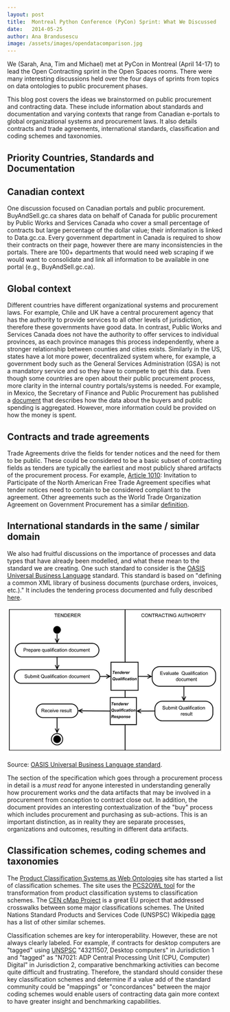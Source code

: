 ```yaml
---
layout: post
title:  Montreal Python Conference (PyCon) Sprint: What We Discussed 
date:   2014-05-25
author: Ana Brandusescu
image: /assets/images/opendatacomparison.jpg
---
```


We (Sarah, Ana, Tim and Michael) met at PyCon in Montreal (April 14-17) to lead the Open Contracting sprint in the Open Spaces rooms. There were many interesting discussions held over the four days of sprints from topics on data ontologies to public procurement phases.

This blog post covers the ideas we brainstormed on public procurement and contracting data. These include information about standards and documentation and varying contexts that range from Canadian e-portals to global organizational systems and procurement laws.  It also details contracts and trade agreements, international standards, classification and coding schemes and taxonomies.

## Priority Countries, Standards and Documentation

## Canadian context

One discussion focused on Canadian portals and public procurement. BuyAndSell.gc.ca shares data on behalf of Canada for public procurement by Public Works and Services Canada who cover a small percentage of contracts but large percentage of the dollar value; their information is linked to Data.gc.ca. Every government department in Canada is required to show their contracts on their page, however there are many inconsistencies in the portals. There are 100+ departments that would need web scraping if we would want to consolidate and link all information to be available in one portal (e.g., BuyAndSell.gc.ca).

## Global context

Different countries have different organizational systems and procurement laws. For example, Chile and UK have a central procurement agency that has the authority to provide services to all other levels of jurisdiction, therefore these governments have good data. In contrast, Public Works and Services Canada does not have the authority to offer services to individual provinces, as each province manages this process independently, where a stronger relationship between counties and cities exists. Similarly in the US, states have a lot more power, decentralized system where, for example, a government body such as the General Services Administration (GSA) is not a mandatory service and so they have to compete to get this data.  Even though some countries are open about their public procurement process, more clarity in the internal country portals/systems is needed. For example, in Mexico, the Secretary of Finance and Public Procurement has published a [document](http://www.apartados.hacienda.gob.mx/presupuesto/temas/pef/2000/documentos/introduccion/anexo2.pdf) that describes how the data about the buyers and public spending is aggregated. However, more information could be provided on how the money is spent.

## Contracts and trade agreements

Trade Agreements drive the fields for tender notices and the need for them to be public. These could be considered to be a basic subset of contracting fields as tenders are typically the earliest and most publicly shared artifacts of the procurement process. For example, [Article 1010](https://www.nafta-sec-alena.org/Default.aspx?tabid=97&ctl=SectionView&mid=1588&sid=a550e516-c181-49fc-9176-76db29b2969b&language=en-US#A1008): Invitation to Participate of the North American Free Trade Agreement specifies what tender notices need to contain to be considered compliant to the agreement. Other agreements such as the World Trade Organization Agreement on Government Procurement has a similar [definition](http://www.wto.org/english/docs_e/legal_e/gpr-94_01_e.htm#articleIX).

## International standards in the same / similar domain

We also had fruitful discussions on the importance of processes and data types that have already been modelled, and what these mean to the standard we are creating. One such standard to consider is the [OASIS Universal Business Language](https://www.oasis-open.org/committees/tc_home.php?wg_abbrev=ubl) standard. This standard is based on "defining a common XML library of business documents (purchase orders, invoices, etc.)."  It includes the tendering process documented and fully described [here](http://docs.oasis-open.org/ubl/os-UBL-2.1/UBL-2.1.html#S-TENDERIN).

![Website Screenshot](/assets/images/2014-05-25-pycon/image_0.jpg)

Source: [OASIS Universal Business Language standard](http://docs.oasis-open.org/ubl/os-UBL-2.1/UBL-2.1.html#S-UBL-2.1-BUSINESS-OBJECTS).

The section of the specification which goes through a procurement process in detail is a *must read* for anyone interested in understanding generally how procurement works *and* the data artifacts that may be involved in a procurement from conception to contract close out. In addition, the document provides an interesting contextualization of the "buy" process which includes procurement and purchasing as sub-actions. This is an important distinction, as in reality they are separate processes, organizations and outcomes, resulting in different data artifacts.

## Classification schemes, coding schemes and taxonomies

The [Product Classification Systems as Web Ontologies](http://www.ebusiness-unibw.org/ontologies/pcs2owl/) site has started a list of classification schemes. The site uses the [PCS2OWL tool](http://www.ebusiness-unibw.org/ontologies/pcs2owl/) for the transformation from product classification systems to classification schemes. The [CEN cMap Project](http://www.cmap.eu/index.php?option=com_content&view=category&layout=blog&id=7&Itemid=101) is a great EU project that addressed crosswalks between some major classifications schemes. The United Nations Standard Products and Services Code (UNSPSC) Wikipedia [page](http://en.wikipedia.org/wiki/UNSPSC) has a list of other similar schemes.

Classification schemes are key for interoperability. However, these are not always clearly labeled. For example, if contracts for desktop computers are "tagged" using [UNSPSC](http://www.unspsc.org/) "43211507, Desktop computers" in Jurisdiction 1 and "tagged" as "N7021: ADP Central Processing Unit (CPU, Computer) Digital" in Jurisdiction 2, comparative benchmarking activities can become quite difficult and frustrating. Therefore, the standard should consider these key classification schemes and determine if a value add of the standard community could be "mappings" or "concordances" between the major coding schemes would enable users of contracting data gain more context to have greater insight and benchmarking capabilities.
